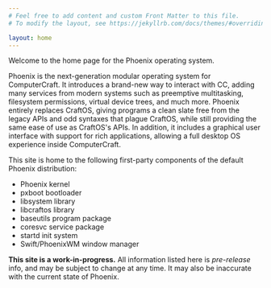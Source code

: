 ```yaml
---
# Feel free to add content and custom Front Matter to this file.
# To modify the layout, see https://jekyllrb.com/docs/themes/#overriding-theme-defaults

layout: home
---
```


Welcome to the home page for the Phoenix operating system.

Phoenix is the next-generation modular operating system for ComputerCraft. It introduces a brand-new way to interact with CC, adding many services from modern systems such as preemptive multitasking, filesystem permissions, virtual device trees, and much more. Phoenix entirely replaces CraftOS, giving programs a clean slate free from the legacy APIs and odd syntaxes that plague CraftOS, while still providing the same ease of use as CraftOS's APIs. In addition, it includes a graphical user interface with support for rich applications, allowing a full desktop OS experience inside ComputerCraft.

This site is home to the following first-party components of the default Phoenix distribution:
- Phoenix kernel
- pxboot bootloader
- libsystem library
- libcraftos library
- baseutils program package
- coresvc service package
- startd init system
- Swift/PhoenixWM window manager

**This site is a work-in-progress.** All information listed here is *pre-release* info, and may be subject to change at any time. It may also be inaccurate with the current state of Phoenix.